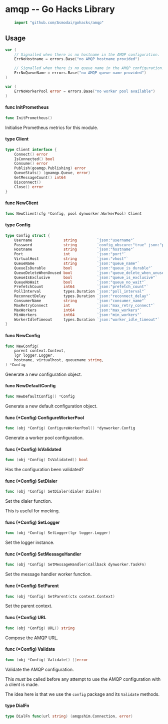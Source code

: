 <!-- -*- Mode: gfm; auto-fill: t; fill-column: 78; -*- -->

# amqp -- Go Hacks Library

```go
    import "github.com/Asmodai/gohacks/amqp"
```

## Usage

```go
var (
	// Signalled when there is no hostname in the AMQP configuration.
	ErrNoHostname = errors.Base("no AMQP hostname provided")

	// Signalled when there is no queue name in the AMQP configuration.
	ErrNoQueueName = errors.Base("no AMQP queue name provided")
)
```

```go
var (
	ErrNoWorkerPool error = errors.Base("no worker pool available")
)
```

#### func  InitPrometheus

```go
func InitPrometheus()
```
Initialise Prometheus metrics for this module.

#### type Client

```go
type Client interface {
	Connect() error
	IsConnected() bool
	Consume() error
	Publish(goamqp.Publishing) error
	QueueStats() (goamqp.Queue, error)
	GetMessageCount() int64
	Disconnect()
	Close() error
}
```


#### func  NewClient

```go
func NewClient(cfg *Config, pool dynworker.WorkerPool) Client
```

#### type Config

```go
type Config struct {
	Username              string         `json:"username"`
	Password              string         `config_obscure:"true" json:"password"`
	Hostname              string         `json:"hostname"`
	Port                  int            `json:"port"`
	VirtualHost           string         `json:"vhost"`
	QueueName             string         `json:"queue_name"`
	QueueIsDurable        bool           `json:"queue_is_durable"`
	QueueDeleteWhenUnused bool           `json:"queue_delete_when_unused"`
	QueueIsExclusive      bool           `json:"queue_is_exclusive"`
	QueueNoWait           bool           `json:"queue_no_wait"`
	PrefetchCount         int64          `json:"prefetch_count"`
	PollInterval          types.Duration `json:"poll_interval"`
	ReconnectDelay        types.Duration `json:"reconnect_delay"`
	ConsumerName          string         `json:"consumer_name"`
	MaxRetryConnect       int            `json:"max_retry_connect"`
	MaxWorkers            int64          `json:"max_workers"`
	MinWorkers            int64          `json:"min_workers"`
	WorkerIdleTimeout     types.Duration `json:"worker_idle_timeout"`
}
```


#### func  NewConfig

```go
func NewConfig(
	parent context.Context,
	lgr logger.Logger,
	hostname, virtualhost, queuename string,
) *Config
```
Generate a new configuration object.

#### func  NewDefaultConfig

```go
func NewDefaultConfig() *Config
```
Generate a new default configuration object.

#### func (*Config) ConfigureWorkerPool

```go
func (obj *Config) ConfigureWorkerPool() *dynworker.Config
```
Generate a worker pool configuration.

#### func (*Config) IsValidated

```go
func (obj *Config) IsValidated() bool
```
Has the configuration been validated?

#### func (*Config) SetDialer

```go
func (obj *Config) SetDialer(dialer DialFn)
```
Set the dialer function.

This is useful for mocking.

#### func (*Config) SetLogger

```go
func (obj *Config) SetLogger(lgr logger.Logger)
```
Set the logger instance.

#### func (*Config) SetMessageHandler

```go
func (obj *Config) SetMessageHandler(callback dynworker.TaskFn)
```
Set the message handler worker function.

#### func (*Config) SetParent

```go
func (obj *Config) SetParent(ctx context.Context)
```
Set the parent context.

#### func (*Config) URL

```go
func (obj *Config) URL() string
```
Compose the AMQP URL.

#### func (*Config) Validate

```go
func (obj *Config) Validate() []error
```
Validate the AMQP configuration.

This *must* be called before any attempt to use the AMQP configuration with a
client is made.

The idea here is that we use the `config` package and its `Validate` methods.

#### type DialFn

```go
type DialFn func(url string) (amqpshim.Connection, error)
```
